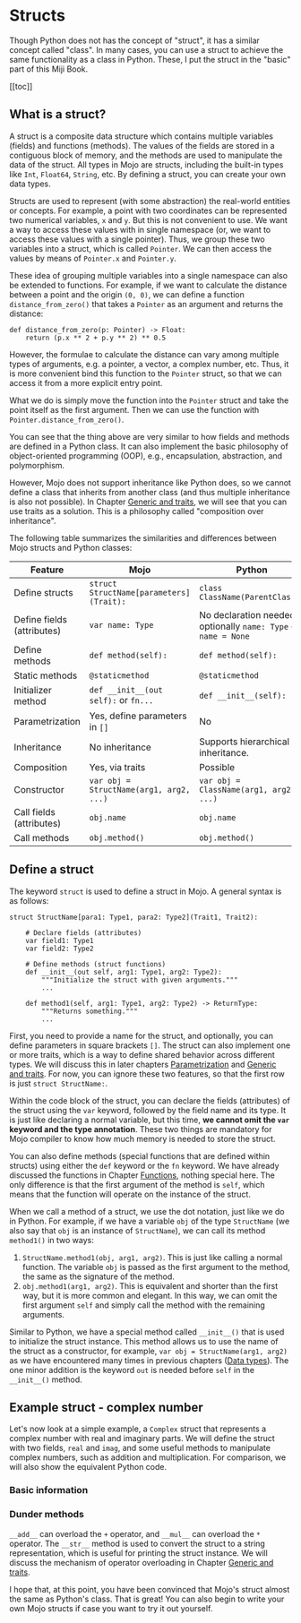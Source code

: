 # Structs

Though Python does not has the concept of "struct", it has a similar concept called "class". In many cases, you can use a struct to achieve the same functionality as a class in Python. These, I put the struct in the "basic" part of this Miji Book.

[[toc]]

## What is a struct?

A struct is a composite data structure which contains multiple variables (fields) and functions (methods). The values of the fields are stored in a contiguous block of memory, and the methods are used to manipulate the data of the struct. All types in Mojo are structs, including the built-in types like `Int`, `Float64`, `String`, etc. By defining a struct, you can create your own data types.

Structs are used to represent (with some abstraction) the real-world entities or concepts. For example, a point with two coordinates can be represented two numerical variables, `x` and `y`. But this is not convenient to use. We want a way to access these values with in single namespace (or, we want to access these values with a single pointer). Thus, we group these two variables into a struct, which is called `Pointer`. We can then access the values by means of `Pointer.x` and `Pointer.y`.

These idea of grouping multiple variables into a single namespace can also be extended to functions. For example, if we want to calculate the distance between a point and the origin `(0, 0)`, we can define a function `distance_from_zero()` that takes a `Pointer` as an argument and returns the distance:

```mojo
def distance_from_zero(p: Pointer) -> Float:
    return (p.x ** 2 + p.y ** 2) ** 0.5
```

However, the formulae to calculate the distance can vary among multiple types of arguments, e.g. a pointer, a vector, a complex number, etc. Thus, it is more convenient bind this function to the `Pointer` struct, so that we can access it from a more explicit entry point.

What we do is simply move the function into the `Pointer` struct and take the point itself as the first argument. Then we can use the function with `Pointer.distance_from_zero()`.

You can see that the thing above are very similar to how fields and methods are defined in a Python class. It can also implement the basic philosophy of object-oriented programming (OOP), e.g., encapsulation, abstraction, and polymorphism.

However, Mojo does not support inheritance like Python does, so we cannot define a class that inherits from another class (and thus multiple inheritance is also not possible). In Chapter [Generic and traits](../advanced/generic.md), we will see that you can use traits as a solution. This is a philosophy called "composition over inheritance".

The following table summarizes the similarities and differences between Mojo structs and Python classes:

| Feature                    | Mojo                                    | Python                                                          |
| -------------------------- | --------------------------------------- | --------------------------------------------------------------- |
| Define structs             | `struct StructName[parameters](Trait):` | `class ClassName(ParentClass):`                                 |
| Define fields (attributes) | `var name: Type`                        | No declaration needed, optionally `name: Type` or `name = None` |
| Define methods             | `def method(self):`                     | `def method(self):`                                             |
| Static methods             | `@staticmethod`                         | `@staticmethod`                                                 |
| Initializer method         | `def __init__(out self):` or `fn...`    | `def __init__(self):`                                           |
| Parametrization            | Yes, define parameters in `[]`          | No                                                              |
| Inheritance                | No inheritance                          | Supports hierarchical inheritance.                              |
| Composition                | Yes, via traits                         | Possible                                                        |
| Constructor                | `var obj = StructName(arg1, arg2, ...)` | `var obj = ClassName(arg1, arg2, ...)`                          |
| Call fields (attributes)   | `obj.name`                              | `obj.name`                                                      |
| Call methods               | `obj.method()`                          | `obj.method()`                                                  |

## Define a struct

The keyword `struct` is used to define a struct in Mojo. A general syntax is as follows:

```mojo
struct StructName[para1: Type1, para2: Type2](Trait1, Trait2):

    # Declare fields (attributes)
    var field1: Type1
    var field2: Type2

    # Define methods (struct functions)
    def __init__(out self, arg1: Type1, arg2: Type2):
        """Initialize the struct with given arguments."""
        ...

    def method1(self, arg1: Type1, arg2: Type2) -> ReturnType:
        """Returns something."""
        ...
```

First, you need to provide a name for the struct, and optionally, you can define parameters in square brackets `[]`. The struct can also implement one or more traits, which is a way to define shared behavior across different types. We will discuss this in later chapters [Parametrization](../advanced/parameterization.md) and [Generic and traits](../advanced/generic.md). For now, you can ignore these two features, so that the first row is just `struct StructName:`.

Within the code block of the struct, you can declare the fields (attributes) of the struct using the `var` keyword, followed by the field name and its type. It is just like declaring a normal variable, but this time, **we cannot omit the `var` keyword and the type annotation**. These two things are mandatory for Mojo compiler to know how much memory is needed to store the struct.

You can also define methods (special functions that are defined within structs) using either the `def` keyword or the `fn` keyword. We have already discussed the functions in Chapter [Functions](./functions.md), nothing special here. The only difference is that the first argument of the method is `self`, which means that the function will operate on the instance of the struct.

When we call a method of a struct, we use the dot notation, just like we do in Python. For example, if we have a variable `obj` of the type `StructName` (we also say that `obj` is an instance of `StructName`), we can call its method `method1()` in two ways:

1. `StructName.method1(obj, arg1, arg2)`. This is just like calling a normal function. The variable `obj` is passed as the first argument to the method, the same as the signature of the method.
1. `obj.method1(arg1, arg2)`. This is equivalent and shorter than the first way, but it is more common and elegant. In this way, we can omit the first argument `self` and simply call the method with the remaining arguments. 

Similar to Python, we have a special method called `__init__()` that is used to initialize the struct instance. This method allows us to use the name of the struct as a constructor, for example, `var obj = StructName(arg1, arg2)` as we have encountered many times in previous chapters ([Data types](../basic/types.md)). The one minor addition is the keyword `out` is needed before `self` in the `__init__()` method.

## Example struct - complex number

Let's now look at a simple example, a `Complex` struct that represents a complex number with real and imaginary parts. We will define the struct with two fields, `real` and `imag`, and some useful methods to manipulate complex numbers, such as addition and multiplication. For comparison, we will also show the equivalent Python code.

### Basic information


### Dunder methods

`__add__` can overload the `+` operator, and `__mul__` can overload the `*` operator. The `__str__` method is used to convert the struct to a string representation, which is useful for printing the struct instance. We will discuss the mechanism of operator overloading in Chapter [Generic and traits](../advanced/generic.md).

I hope that, at this point, you have been convinced that Mojo's struct almost the same as Python's class. That is great! You can also begin to write your own Mojo structs if case you want to try it out yourself.

<!-- ### Operations

## Memory layout of a struct


## Additional features of Mojo structs

### Static methods

### lifetime methods

(This part maybe moved to Chapter Advanced-Lifetime) -->
